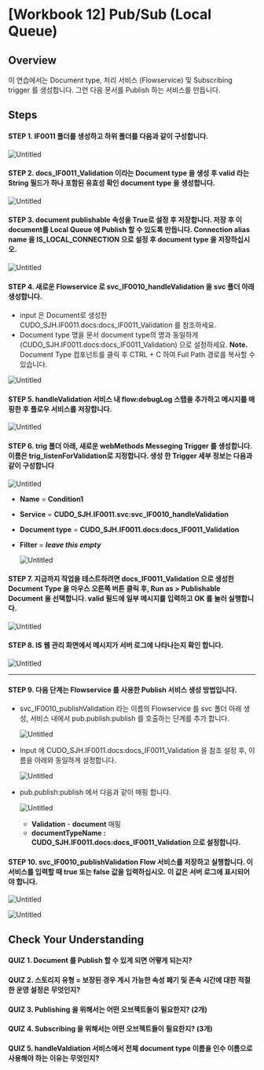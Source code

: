 # [Workbook 12] Pub/Sub (Local Queue)

## Overview

이 연습에서는 Document type, 처리 서비스 (Flowservice) 및 Subscribing trigger 를 생성합니다. 그런 다음 문서를 Publish 하는 서비스를 만듭니다. 



## Steps

#### STEP 1. IF0011 폴더를 생성하고 하위 폴더를 다음과 같이 구성합니다. 

![Untitled](%5BWorkbook%2012%5D%20Pub%20Sub%20(Local%20Queue)%2032ecc07d34d54fc5980d37bf04e96ce5/new1.png)

#### STEP 2. docs_IF0011_Validation 이라는 Document type 을 생성 후 valid 라는 String 필드가 하나 포함된 유효성 확인 document type 을 생성합니다.

![Untitled](%5BWorkbook%2012%5D%20Pub%20Sub%20(Local%20Queue)%2032ecc07d34d54fc5980d37bf04e96ce5/new2.png)

#### STEP 3. document publishable 속성을 True로 설정 후 저장합니다. 저장 후 이 document를 Local Queue 에 Publish 할 수 있도록 만듭니다. Connection alias name 을 IS_LOCAL_CONNECTION 으로 설정 후 document type 을 저장하십시오.

![Untitled](%5BWorkbook%2012%5D%20Pub%20Sub%20(Local%20Queue)%2032ecc07d34d54fc5980d37bf04e96ce5/new3.png)

#### STEP 4. 새로운 Flowservice 로 svc_IF0010_handleValidation 을 svc 폴더 아래 생성합니다. 

- input 은 Document로 생성한 CUDO_SJH.IF0011.docs:docs_IF0011_Validation 를 참조하세요.
- Document type 명을 문서 document type의 명과 동일하게 (CUDO_SJH.IF0011.docs:docs_IF0011_Validation) 으로 설정하세요.
**Note.** Document Type 컴포넌트를 클릭 후 CTRL + C 하여 Full Path 경로를 복사할 수 있습니다.

![Untitled](%5BWorkbook%2012%5D%20Pub%20Sub%20(Local%20Queue)%2032ecc07d34d54fc5980d37bf04e96ce5/new4.png)

#### STEP 5. handleValidation 서비스 내 flow:debugLog 스탭을 추가하고 메시지를 매핑한 후 플로우 서비스를 저장합니다.

![Untitled](%5BWorkbook%2012%5D%20Pub%20Sub%20(Local%20Queue)%2032ecc07d34d54fc5980d37bf04e96ce5/new5.png)

#### STEP 6.  trig 폴더 아래, 새로운 webMethods Messeging Trigger 를 생성합니다. 이름은 trig_listenForValidation로 지정합니다. 생성 한 Trigger 세부 정보는 다음과 같이 구성합니다
    
   ![Untitled](%5BWorkbook%2012%5D%20Pub%20Sub%20(Local%20Queue)%2032ecc07d34d54fc5980d37bf04e96ce5/new6.png)
    
- **Name** = **Condition1**
- **Service** = **CUDO_SJH.IF0011.svc:svc_IF0010_handleValidation** 
- **Document type** = **CUDO_SJH.IF0011.docs:docs_IF0011_Validation**
- **Filter** = ***leave this empty***
        
  ![Untitled](%5BWorkbook%2012%5D%20Pub%20Sub%20(Local%20Queue)%2032ecc07d34d54fc5980d37bf04e96ce5/new7.png)
        

#### STEP 7. 지금까지 작업을 테스트하려면 **docs_IF0011_Validation 으로 생성한 Document Type 을** 마우스 오른쪽 버튼 클릭 후, Run as > Publishable Document 을 선택합니다. valid 필드에 일부 메시지를 입력하고 OK 를 눌러 실행합니다.

![Untitled](%5BWorkbook%2012%5D%20Pub%20Sub%20(Local%20Queue)%2032ecc07d34d54fc5980d37bf04e96ce5/new8.png)

#### STEP 8. IS 웹 관리 화면에서 메시지가 서버 로그에 나타나는지 확인 합니다.

![Untitled](%5BWorkbook%2012%5D%20Pub%20Sub%20(Local%20Queue)%2032ecc07d34d54fc5980d37bf04e96ce5/Untitled%207.png)

---

#### STEP 9. 다음 단계는 Flowservice 를 사용한 Publish 서비스 생성 방법입니다. 
- svc_IF0010_publishValidation 라는 이름의 Flowservice 를 svc 폴더 아래 생성, 서비스 내에서 pub.publish:publish 를 호출하는 단계를 추가 합니다.
        
  ![Untitled](%5BWorkbook%2012%5D%20Pub%20Sub%20(Local%20Queue)%2032ecc07d34d54fc5980d37bf04e96ce5/new9.png)
        
- Input 에 CUDO_SJH.IF0011.docs:docs_IF0011_Validation 을 참조 설정 후, 이름을 아래와 동일하게 설정합니다.
        
  ![Untitled](%5BWorkbook%2012%5D%20Pub%20Sub%20(Local%20Queue)%2032ecc07d34d54fc5980d37bf04e96ce5/new10.png)

- pub.publish:publish 에서 다음과 같이 매핑 합니다.
        
  ![Untitled](%5BWorkbook%2012%5D%20Pub%20Sub%20(Local%20Queue)%2032ecc07d34d54fc5980d37bf04e96ce5/new11.png)
        
  - **Validation** - **document** 매핑
  - **documentTypeName : **CUDO_SJH.IF0011.docs:docs_IF0011_Validation 으**로 설정합니다.**

#### STEP 10. svc_IF0010_publishValidation Flow 서비스를 저장하고 실행합니다. 이 서비스를 입력할 때 true 또는 false 값을 입력하십시오. 이 값은 서버 로그에 표시되어야 합니다.

![Untitled](%5BWorkbook%2012%5D%20Pub%20Sub%20(Local%20Queue)%2032ecc07d34d54fc5980d37bf04e96ce5/new12.png)

![Untitled](%5BWorkbook%2012%5D%20Pub%20Sub%20(Local%20Queue)%2032ecc07d34d54fc5980d37bf04e96ce5/Untitled%2012.png)



## Check Your Understanding

#### QUIZ 1. Document 를 Publish 할 수 있게 되면 어떻게 되는지?

#### QUIZ 2. 스토리지 유형 = 보장된 경우 게시 가능한 속성 폐기 및 존속 시간에 대한 적절한 운영 설정은 무엇인지?

#### QUIZ 3. Publishing 을 위해서는 어떤 오브젝트들이 필요한지? (2개)

#### QUIZ 4. Subscribing 을 위해서는 어떤 오브젝트들이 필요한지? (3개)

#### QUIZ 5. handleValdiation 서비스에서 전체 document type 이름을 인수 이름으로 사용해야 하는 이유는 무엇인지?
